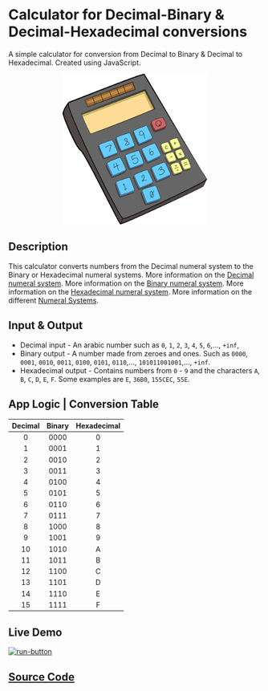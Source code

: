 # Calculator for Decimal-Binary & Decimal-Hexadecimal conversions
A simple calculator for conversion from Decimal to Binary &amp; Decimal to Hexadecimal. Created using JavaScript.

<p align="center"><a href="https://convertor-decimal-to-binary-or-hex.mirokrastanov.repl.co/"><img src="https://github.com/mirokrastanov/Software-Engineering-SoftUni/blob/main/miscellaneous/calculator-royalty-free-01.png?raw=true" alt="game-image" height="300px"></a></p>

## Description
This calculator converts numbers from the Decimal numeral system to the Binary or Hexadecimal numeral systems.
More information on the <a href="https://en.wikipedia.org/wiki/Decimal">Decimal numeral system</a>.
More information on the <a href="https://en.wikipedia.org/wiki/Binary_number">Binary numeral system</a>.
More information on the <a href="https://en.wikipedia.org/wiki/Hexadecimal">Hexadecimal numeral system</a>.
More information on the different <a href="https://en.wikipedia.org/wiki/Numeral_system">Numeral Systems</a>.


## Input & Output
  - Decimal input - An arabic number such as `0`, `1`, `2`, `3`, `4`, `5`, `6`,..., `+inf`, 
  - Binary output - A number made from zeroes and ones. Such as `0000`, `0001`, `0010`, `0011`, `0100`, `0101`, `0110`,..., `101011001001`,..., `+inf`. 
  - Hexadecimal output - Contains numbers from `0` - `9` and the characters `A`, `B`, `C`, `D`, `E`, `F`. Some examples are `E`, `36B0`, `155CEC`, `55E`.


## App Logic | Conversion Table
  
|Decimal|Binary|Hexadecimal|
| :--: | :--: | :--: |
|0|0000|0|
|1|0001|1|
|2|0010|2|
|3|0011|3|
|4|0100|4|
|5|0101|5|
|6|0110|6|
|7|0111|7|
|8|1000|8|
|9|1001|9|
|10|1010|A|
|11|1011|B|
|12|1100|C|
|13|1101|D|
|14|1110|E|
|15|1111|F|

  
  
## Live Demo
[<img src="https://freepngimg.com/download/play_now_button/25403-5-play-now-button-transparent.png" alt="run-button" height="40px" />](https://convertor-decimal-to-binary-or-hex.mirokrastanov.repl.co/)
  
  
## [Source Code](https://github.com/mirokrastanov/decimal-binary-hex-calculator/blob/main/script.js)
 
